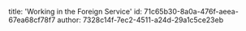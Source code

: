 title: 'Working in the Foreign Service'
id: 71c65b30-8a0a-476f-aeea-67ea68cf78f7
author: 7328c14f-7ec2-4511-a24d-29a1c5ce23eb
